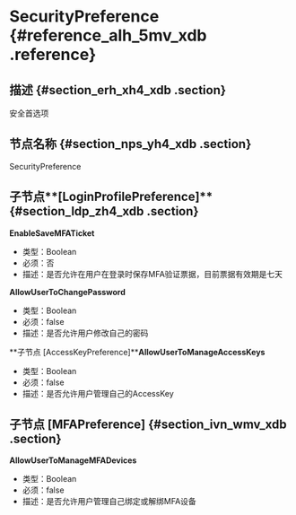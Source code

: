# SecurityPreference {#reference_alh_5mv_xdb .reference}

## 描述 {#section_erh_xh4_xdb .section}

安全首选项

## 节点名称 {#section_nps_yh4_xdb .section}

SecurityPreference

## 子节点**\[LoginProfilePreference\]** {#section_ldp_zh4_xdb .section}

**EnableSaveMFATicket**

-   类型：Boolean
-   必须：否
-   描述：是否允许在用户在登录时保存MFA验证票据，目前票据有效期是七天

**AllowUserToChangePassword**

-   类型：Boolean
-   必须：false
-   描述：是否允许用户修改自己的密码

**子节点 \[AccessKeyPreference\]****AllowUserToManageAccessKeys**

-   类型：Boolean
-   必须：false
-   描述：是否允许用户管理自己的AccessKey

## 子节点 \[MFAPreference\] {#section_ivn_wmv_xdb .section}

**AllowUserToManageMFADevices**

-   类型：Boolean
-   必须：false
-   描述：是否允许用户管理自己绑定或解绑MFA设备

